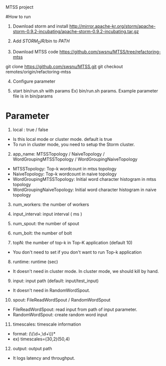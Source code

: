 
MTSS project

#How to run 

1. Download storm and install 
http://mirror.apache-kr.org/storm/apache-storm-0.9.2-incubating/apache-storm-0.9.2-incubating.tar.gz

2. Add $STORM_DIR$/bin to $PATH$ 

3. Download MTSS code 
https://github.com/swsnu/MTSS/tree/refactoring-mtss

git clone https://github.com/swsnu/MTSS.git
git checkout remotes/origin/refactoring-mtss

4. Configure parameter

5. start bin/run.sh with params 
Ex) bin/run.sh params. Example parameter file is in bin/params 


# Parameter

1. local : true / false
  - Is this local mode or cluster mode. default is true
  - To run in cluster mode, you need to setup the Storm cluster. 

2. app_name: MTSSTopology / NaiveTopology / WordGroupingMTSSTopology / WordGroupingNaiveTopology 
  - MTSSTopology: Top-k wordcount in mtss topology
  - NaiveTopology: Top-k wordcount in naive topology
  - WordGroupingMTSSTopology: Initial word character histogram in mtss topology
  - WordGroupingNaiveTopology: Initial word character histogram in naive topology

3. num_workers: the number of workers

4. input_interval: input interval ( ms )

5. num_spout: the number of spout

6. num_bolt: the number of bolt 

7. topN: the number of top-k in Top-K application (default 10)
  - You don't need to set if you don't want to run Top-k application 

8. runtime: runtime (sec) 
  - It doesn't need in cluster mode. In cluster mode, we should kill by hand.

9. input: input path (default: input/test_input) 
  - It doesn't need in RandomWordSpout. 

10. spout: FileReadWordSpout / RandomWordSpout 
  - FileReadWordSpout: read input from path of input parameter.
  - RandomWordSpout: create random word input

11. timescales: timescale information 
  - format: (\\(\\d+,\\d+\\))*
  - ex) timescales=(30,2)(50,4)

12. output: output path
  - It logs latency and throughput. 

